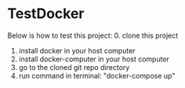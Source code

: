 # TestDocker

Below is how to test this project:
0. clone this project
1. install docker in your host computer
2. install docker-computer in your host computer
3. go to the cloned git repo directory
4. run command in terminal: "docker-compose up"
